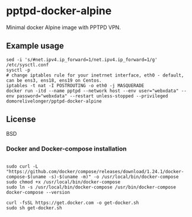 # pptpd-docker-alpine
Minimal docker Alpine image with PPTPD VPN.
## Example usage
```
sed -i 's/#net.ipv4.ip_forward=1/net.ipv4.ip_forward=1/g' /etc/sysctl.conf
sysctl -p
# change iptables rule for your inetrnet interface, eth0 - default, can be ens3, ens18, ens19 on Centos.
iptables -t nat -I POSTROUTING -o eth0 -j MASQUERADE
docker run -itd --name pptpd --network host --env user="webxdata" --env password="webxdata" --restart unless-stopped --privileged domorelivelonger/pptpd-docker-alpine
```

License
----

BSD
### Docker and Docker-compose installation
```

sudo curl -L "https://github.com/docker/compose/releases/download/1.24.1/docker-compose-$(uname -s)-$(uname -m)" -o /usr/local/bin/docker-compose
sudo chmod +x /usr/local/bin/docker-compose
sudo ln -s /usr/local/bin/docker-compose /usr/bin/docker-compose
docker-compose --version

curl -fsSL https://get.docker.com -o get-docker.sh
sudo sh get-docker.sh
```
